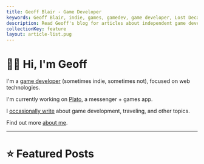 ```yaml
---
title: Geoff Blair - Game Developer
keywords: Geoff Blair, indie, games, gamedev, game developer, Lost Decade Games, LDG, blog
description: Read Geoff's blog for articles about independent game development, running a small business, his travels, and interests.
collectionKey: feature
layout: article-list.pug
---
```

# 👋🏻 Hi, I'm Geoff

I'm a [game developer](/games/) (sometimes indie, sometimes not), focused on web technologies.

I'm currently working on [Plato](https://www.platoapp.com), a messenger + games app.

I [occasionally write](/blog/) about game development, traveling, and other topics.

Find out more [about me](/about/).

---

# ⭐ Featured Posts
